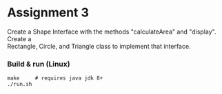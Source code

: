 # Assignment 3

Create a Shape Interface with the methods "calculateArea" and "display". Create a  
Rectangle, Circle, and Triangle class to implement that interface.

### Build & run (Linux)
```
make     # requires java jdk 8+
./run.sh
```
